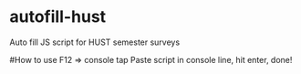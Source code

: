 # autofill-hust
Auto fill JS script for HUST semester surveys

#How to use
F12 => console tap
Paste script in console line, hit enter, done!
